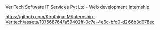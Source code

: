 VeriTech Software IT Services Pvt Ltd - Web development Internship

https://github.com/Kiruthiga-M/Internship-Veritech/assets/107568764/a59402ff-0c7e-4e6c-bfd0-d266b3d078ec
